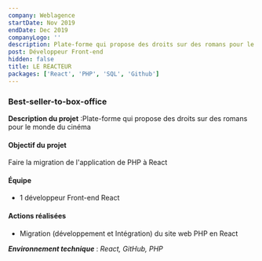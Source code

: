 ```yaml
---
company: Weblagence
startDate: Nov 2019
endDate: Dec 2019
companyLogo: ''
description: Plate-forme qui propose des droits sur des romans pour le monde du cinéma
post: Développeur Front-end
hidden: false
title: LE REACTEUR
packages: ['React', 'PHP', 'SQL', 'Github']
---
```


### **Best-seller-to-box-office**

**Description du projet** :Plate-forme qui propose des droits sur des romans pour le monde du cinéma

#### **Objectif du projet**

Faire la migration de l'application de PHP à React

#### **Équipe**

- 1 développeur Front-end React

#### **Actions réalisées**

- Migration (développement et Intégration) du site web PHP en React

**_Environnement technique_** : _React, GitHub, PHP_
